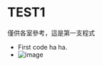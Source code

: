 # TEST1
僅供各室參考，這是第一支程式
- First code ha ha.
- ![image](https://github.com/kesichung/TEST1/assets/98628823/0230045b-cd0f-42e0-8461-3eabacd710c2)
